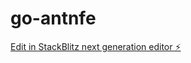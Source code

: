 # go-antnfe

[Edit in StackBlitz next generation editor ⚡️](https://stackblitz.com/~/github.com/edwardgazitonline/go-antnfe)